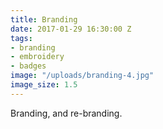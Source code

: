 ```yaml
---
title: Branding
date: 2017-01-29 16:30:00 Z
tags:
- branding
- embroidery
- badges
image: "/uploads/branding-4.jpg"
image_size: 1.5
---
```


Branding, and re-branding. 

